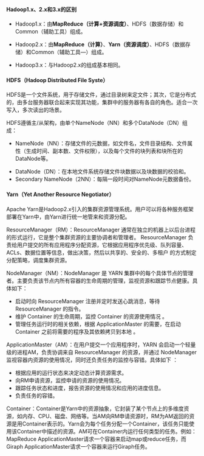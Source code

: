 #### Hadoop1.x、2.x和3.x的区别

- Hadoop1.x：由**MapReduce（计算+资源调度）**、HDFS（数据存储）和Common（辅助工具）组成。

- Hadoop2.x：由**MapReduce（计算）**、**Yarn（资源调度）**、HDFS（数据存储）和Common（辅助工具—）组成。

- Hadoop3.x：与Hadoop2.x的组成基本相同。

#### HDFS（Hadoop Distributed File Syste）

HDFS是一个文件系统，用于存储文件，通过目录树来定文件；其次，它是分布式的，由多台服务器联合起来实现其功能，集群中的服务器有各自的角色。适合一次写入，多次读出的场景。

HDFS遵循主/从架构，由单个NameNode（NN）和多个DataNode（DN）组成：

- NameNode（NN）：存储文件的元数据，如文件名，文件目录结构、文件属性（生成时间、副本数、文件权限），以及每个文件的块列表和块所在的DataNode等。

* DataNode（DN）：在本地文件系统存储文件块数据以及块数据的校验和。
* Secondary NameNode（2NN）：每隔一段时间对NameNode元数据备份。

#### Yarn（Yet Another Resource Negotiator）

Apache Yarn是Hadoop2.x引入的集群资源管理系统。用户可以将各种服务框架部署在Yarn中，由Yarn进行统一地管来和资源分配。

ResourceManager（RM）：ResourceManager 通常在独立的机器上以后台进程的形式运行，它是整个集群资源的主要协调者和管理者。 ResourceManager 负责给用户提交的所有应用程序分配资源，它根据应用程序优先级、队列容量、ACLs、数据位置等信息，做出决策，然后以共享的、安全的、多租户 的方式制定分配策略，调度集群资源。  

NodeManager（NM）：NodeManager 是 YARN 集群中的每个具体节点的管理者。主要负责该节点内所有容器的生命周期的管理，监视资源和跟踪节点健康。具体如下：  

- 启动时向 ResourceManager 注册并定时发送心跳消息，等待 ResourceManager 的指令。
- 维护 Container 的生命周期，监控 Container 的资源使用情况 。
- 管理任务运行时的相关依赖，根据 ApplicationMaster 的需要，在启动 Container 之前将需要的程序及其依赖拷贝到本地  。

ApplicationMaster（AM）：在用户提交一个应用程序时，YARN 会启动一个轻量级的进程AM，负责协调来自 ResourceManager 的资源，并通过 NodeManager 监视容器内资源的使用情况，同时还负责任务的监控与容错。具体如下 ：

- 根据应用的运行状态来决定动态计算资源需求。
- 向RM申请资源，监控申请的资源的使用情况。
- 跟踪任务状态和进度，报告资源的使用情况和应用的进度信息。
- 负责任务的容错。

Container：Container是Yarn中的资源抽象，它封装了某个节点上的多维度资源，如内存、CPU、磁盘、网络等。当AM向RM申请资源时，RM为AM返回的资源是用Container表示的。Yarn会为每个任务分配一个Container，该任务只能使用该Container中描述的资源。AM可在Container内运行任何类型的任务。例如：MapReduce ApplicationMaster请求一个容器来启动map或reduce任务，而Giraph ApplicationMaster请求一个容器来运行Giraph任务。

